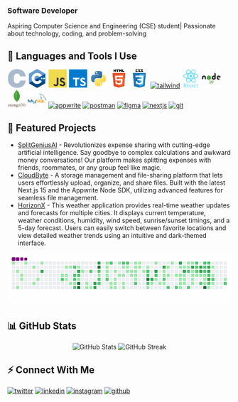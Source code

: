 ### Software Developer

Aspiring Computer Science and Engineering (CSE) student| Passionate about technology, coding, and problem-solving

<h2>🚀 Languages and Tools I Use</h2>
<p>
  <a target="_blank" href="https://raw.githubusercontent.com/devicons/devicon/master/icons/c/c-original.svg" style="display: inline-block;">
    <img src="https://raw.githubusercontent.com/devicons/devicon/master/icons/c/c-original.svg" alt="c" width="42" height="42" />
  </a>
  <a target="_blank" href="https://raw.githubusercontent.com/devicons/devicon/master/icons/cplusplus/cplusplus-original.svg" style="display: inline-block;">
    <img src="https://raw.githubusercontent.com/devicons/devicon/master/icons/cplusplus/cplusplus-original.svg" alt="cplusplus" width="42" height="42" />
  </a>
  <a target="_blank" href="https://raw.githubusercontent.com/devicons/devicon/master/icons/javascript/javascript-original.svg" style="display: inline-block;">
    <img src="https://raw.githubusercontent.com/devicons/devicon/master/icons/javascript/javascript-original.svg" alt="javascript" width="42" height="42" />
  </a>
  <a target="_blank" href="https://raw.githubusercontent.com/devicons/devicon/master/icons/typescript/typescript-original.svg" style="display: inline-block;">
    <img src="https://raw.githubusercontent.com/devicons/devicon/master/icons/typescript/typescript-original.svg" alt="typescript" width="42" height="42" />
  </a>
  <a target="_blank" href="https://raw.githubusercontent.com/devicons/devicon/master/icons/python/python-original.svg" style="display: inline-block;">
    <img src="https://raw.githubusercontent.com/devicons/devicon/master/icons/python/python-original.svg" alt="python" width="42" height="42" />
  </a>
  <a target="_blank" href="https://raw.githubusercontent.com/devicons/devicon/master/icons/html5/html5-original-wordmark.svg" style="display: inline-block;">
    <img src="https://raw.githubusercontent.com/devicons/devicon/master/icons/html5/html5-original-wordmark.svg" alt="html5" width="42" height="42" />
  </a>
  <a target="_blank" href="https://raw.githubusercontent.com/devicons/devicon/master/icons/css3/css3-original-wordmark.svg" style="display: inline-block;">
    <img src="https://raw.githubusercontent.com/devicons/devicon/master/icons/css3/css3-original-wordmark.svg" alt="css3" width="42" height="42" />
  </a>
  <a target="_blank" href="https://www.vectorlogo.zone/logos/tailwindcss/tailwindcss-icon.svg" style="display: inline-block;">
    <img src="https://www.vectorlogo.zone/logos/tailwindcss/tailwindcss-icon.svg" alt="tailwind" width="42" height="42" />
  </a>
  <a target="_blank" href="https://raw.githubusercontent.com/devicons/devicon/master/icons/react/react-original-wordmark.svg" style="display: inline-block;">
    <img src="https://raw.githubusercontent.com/devicons/devicon/master/icons/react/react-original-wordmark.svg" alt="react" width="42" height="42" />
  </a>
  <a target="_blank" href="https://raw.githubusercontent.com/devicons/devicon/master/icons/nodejs/nodejs-original-wordmark.svg" style="display: inline-block;">
    <img src="https://raw.githubusercontent.com/devicons/devicon/master/icons/nodejs/nodejs-original-wordmark.svg" alt="nodejs" width="42" height="42" />
  </a>
  <a target="_blank" href="https://raw.githubusercontent.com/devicons/devicon/master/icons/mongodb/mongodb-original-wordmark.svg" style="display: inline-block;">
    <img src="https://raw.githubusercontent.com/devicons/devicon/master/icons/mongodb/mongodb-original-wordmark.svg" alt="mongodb" width="42" height="42" />
  </a>
  <a target="_blank" href="https://raw.githubusercontent.com/devicons/devicon/master/icons/mysql/mysql-original-wordmark.svg" style="display: inline-block;">
    <img src="https://raw.githubusercontent.com/devicons/devicon/master/icons/mysql/mysql-original-wordmark.svg" alt="mysql" width="42" height="42" />
  </a>
  <a target="_blank" href="https://www.vectorlogo.zone/logos/appwriteio/appwriteio-icon.svg" style="display: inline-block;">
    <img src="https://www.vectorlogo.zone/logos/appwriteio/appwriteio-icon.svg" alt="appwrite" width="42" height="42" />
  </a>
  <a target="_blank" href="https://www.vectorlogo.zone/logos/getpostman/getpostman-icon.svg" style="display: inline-block;">
    <img src="https://www.vectorlogo.zone/logos/getpostman/getpostman-icon.svg" alt="postman" width="42" height="42" />
  </a>
  <a target="_blank" href="https://www.vectorlogo.zone/logos/figma/figma-icon.svg" style="display: inline-block;">
    <img src="https://www.vectorlogo.zone/logos/figma/figma-icon.svg" alt="figma" width="42" height="42" />
  </a>
  <a target="_blank" href="https://cdn.worldvectorlogo.com/logos/nextjs-2.svg" style="display: inline-block;">
    <img src="https://cdn.worldvectorlogo.com/logos/nextjs-2.svg" alt="nextjs" width="42" height="42" />
  </a>
  <a target="_blank" href="https://www.vectorlogo.zone/logos/git-scm/git-scm-icon.svg" style="display: inline-block;">
    <img src="https://www.vectorlogo.zone/logos/git-scm/git-scm-icon.svg" alt="git" width="42" height="42" />
  </a>
</p>

## 🔭 Featured Projects
- [SplitGeniusAI](https://github.com/Rishabh4179/SplitGeniusAI) - Revolutionizes expense sharing with cutting-edge artificial intelligence. Say goodbye to complex calculations and awkward money conversations! Our platform makes splitting expenses with friends, roommates, or any group feel like magic. 
- [CloudByte](https://github.com/Rishabh4179/CloudByte) - A storage management and file-sharing platform that lets users effortlessly upload, organize, and share files. Built with the latest Next.js 15 and the Appwrite Node SDK, utilizing advanced features for seamless file management.
- [HorizonX](https://github.com/Rishabh4179/HorizonX) - This weather application provides real-time weather updates and forecasts for multiple cities. It displays current temperature, weather conditions, humidity, wind speed, sunrise/sunset timings, and a 5-day forecast. Users can easily switch between favorite locations and view detailed weather trends using an intuitive and dark-themed interface.

![snake gif](https://github.com/Platane/snk/raw/output/github-contribution-grid-snake.gif)

## 📊 GitHub Stats
<p align="center">
  <img src="https://github-readme-stats.vercel.app/api?username=Rishabh4179&show_icons=true&theme=dark" alt="GitHub Stats" />
  <img src="https://github-readme-streak-stats.herokuapp.com/?user=Rishabh4179&theme=dark" alt="GitHub Streak" />
</p>

## ⚡️ Connect With Me

[![twitter](https://img.shields.io/badge/twitter-x?style=for-the-badge&logo=x&logoColor=white&color=%230f1419)](https://x.com/Rishabh98477597)
[![linkedin](https://img.shields.io/badge/linkedin-logo?style=for-the-badge&logo=linkedin&logoColor=white&color=%230a77b6)](https://www.linkedin.com/in/rishabh-sharma41)
[![instagram](https://img.shields.io/badge/instagram-logo?style=for-the-badge&logo=instagram&logoColor=white&color=%23F35369)](https://www.instagram.com/the_rishabh_619/)
[![github](https://img.shields.io/badge/github-profile?style=for-the-badge&logo=github&logoColor=white&color=%232c3e50)](https://github.com/Rishabh4179)
